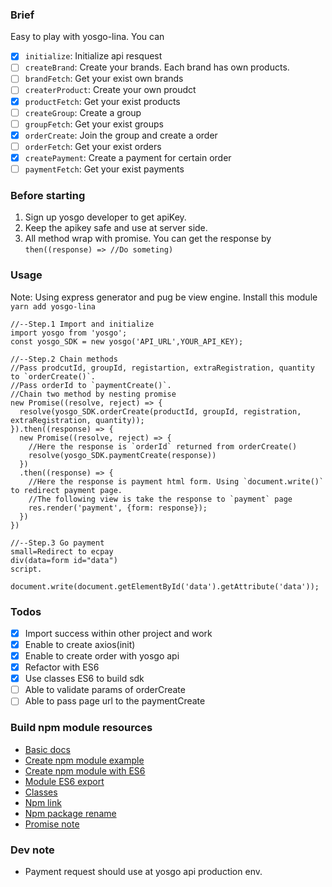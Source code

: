 ### Brief
Easy to play with yosgo-lina. You can
* [x] `initialize`: Initialize api resquest
* [ ] `createBrand`: Create your brands. Each brand has own products.
* [ ] `brandFetch`: Get your exist own brands
* [ ] `createrProduct`: Create your own proudct
* [x] `productFetch`: Get your exist products
* [ ] `createGroup`: Create a group
* [ ] `groupFetch`: Get your exist groups
* [x] `orderCreate`: Join the group and create a order
* [ ] `orderFetch`: Get your exist orders
* [x] `createPayment`: Create a payment for certain order
* [ ] `paymentFetch`: Get your exist payments

### Before starting

1. Sign up yosgo developer to get apiKey.
2. Keep the apikey safe and use at server side.
3. All method wrap with promise. You can get the response by `then((response) => //Do someting)`

### Usage

Note: Using express generator and pug be view engine. Install this module `yarn add yosgo-lina`

```
//--Step.1 Import and initialize
import yosgo from 'yosgo';
const yosgo_SDK = new yosgo('API_URL',YOUR_API_KEY);

//--Step.2 Chain methods
//Pass prodcutId, groupId, registartion, extraRegistration, quantity to `orderCreate()`.
//Pass orderId to `paymentCreate()`.
//Chain two method by nesting promise
new Promise((resolve, reject) => {
  resolve(yosgo_SDK.orderCreate(productId, groupId, registration, extraRegistration, quantity));
}).then((response) => {
  new Promise((resolve, reject) => {
    //Here the response is `orderId` returned from orderCreate()
    resolve(yosgo_SDK.paymentCreate(response))
  })
  .then((response) => {
    //Here the response is payment html form. Using `document.write()` to redirect payment page.
    //The following view is take the response to `payment` page
    res.render('payment', {form: response});
  })
})

//--Step.3 Go payment
small=Redirect to ecpay
div(data=form id="data")
script.
  document.write(document.getElementById('data').getAttribute('data'));
```

### Todos
* [x] Import success within other project and work
* [x] Enable to create axios(init)
* [x] Enable to create order with yosgo api
* [x] Refactor with ES6
* [x] Use classes ES6 to build sdk
* [ ] Able to validate params of orderCreate
* [ ] Able to pass page url to the paymentCreate

### Build npm module resources
* [Basic docs](https://docs.npmjs.com/getting-started/creating-node-modules)
* [Create npm module example](https://quickleft.com/blog/creating-and-publishing-a-node-js-module/)
* [Create npm module with ES6](https://booker.codes/how-to-build-and-publish-es6-npm-modules-today-with-babel/)
* [Module ES6 export](http://www.cnblogs.com/diligenceday/p/5503777.html)
* [Classes](https://googlechrome.github.io/samples/classes-es6/)
* [Npm link](https://docs.npmjs.com/cli/link)
* [Npm package rename](https://stackoverflow.com/questions/28371669/renaming-a-published-npm-module)
* [Promise note](http://www.cnblogs.com/rubylouvre/p/3495286.html)

### Dev note
* Payment request should use at yosgo api production env.